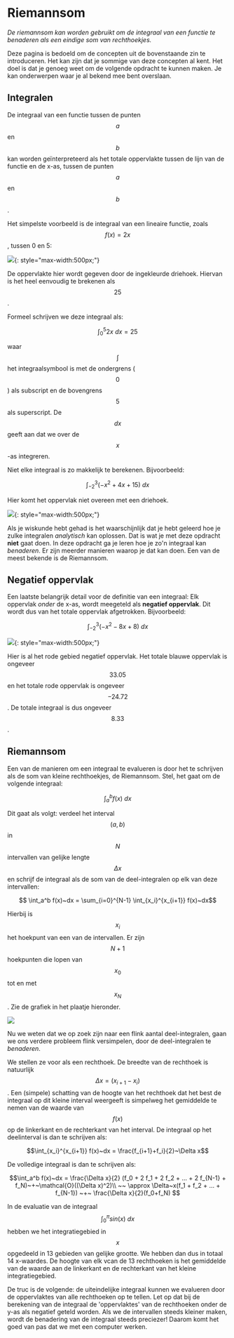 # Riemannsom

*De riemannsom kan worden gebruikt om de integraal van een functie te benaderen als een eindige som van rechthoekjes.*

Deze pagina is bedoeld om de concepten uit de bovenstaande zin te introduceren. Het kan zijn dat je sommige van deze concepten al kent. Het doel is dat je genoeg weet om de volgende opdracht te kunnen maken. Je kan onderwerpen waar je al bekend mee bent overslaan.

## Integralen

De integraal van een functie tussen de punten $$a$$ en $$b$$ kan worden geïnterpreteerd als het totale oppervlakte tussen de lijn van de functie en de x-as, tussen de punten $$a$$ en $$b$$.

Het simpelste voorbeeld is de integraal van een lineaire functie, zoals $$f(x) = 2x$$, tussen 0 en 5:  

![](../../../assets/linear.png){: style="max-width:500px;"}

De oppervlakte hier wordt gegeven door de ingekleurde driehoek. Hiervan is het heel eenvoudig te brekenen als $$25$$.

Formeel schrijven we deze integraal als:

$$\int_{0}^5 2x~dx = 25$$

waar $$\int$$ het integraalsymbool is met de ondergrens ($$0$$) als subscript en de bovengrens $$5$$ als superscript. De $$dx$$ geeft aan dat we over de $$x$$-as integreren.

Niet elke integraal is zo makkelijk te berekenen. Bijvoorbeeld:

$$\int_{-2}^3 (-x^2 + 4x + 15)~dx$$

Hier komt het oppervlak niet overeen met een driehoek.

![](../../../assets/quadratic.png){: style="max-width:500px;"}

Als je wiskunde hebt gehad is het waarschijnlijk dat je hebt geleerd hoe je zulke integralen *analytisch* kan oplossen. Dat is wat je met deze opdracht **niet** gaat doen. In deze opdracht ga je leren hoe je zo'n integraal kan *benaderen*. Er zijn meerder manieren waarop je dat kan doen. Een van de meest bekende is de Riemannsom.

## Negatief oppervlak

Een laatste belangrijk detail voor de definitie van een integraal: Elk oppervlak *onder* de x-as, wordt meegeteld als **negatief oppervlak**. Dit wordt dus van het totale oppervlak afgetrokken. Bijvoorbeeld:

$$\int_{-2}^3 (-x^2 - 8x + 8)~dx$$

![](../../../assets/negative.png){: style="max-width:500px;"}

Hier is al het rode gebied negatief oppervlak. Het totale blauwe oppervlak is ongeveer $$33.05$$ en het totale rode oppervlak is ongeveer $$-24.72$$. De totale integraal is dus ongeveer $$8.33$$.

## Riemannsom

Een van de manieren om een integraal te evalueren is door het te schrijven als de som van kleine rechthoekjes, de Riemannsom. Stel, het gaat om de volgende integraal:

$$ \int_a^b f(x)~dx $$

Dit gaat als volgt: verdeel het interval $$(a,b)$$ in $$N$$ intervallen van gelijke lengte $$\Delta x$$ en schrijf de integraal als de som van de deel-integralen op elk van deze intervallen:

$$ \int_a^b f(x)~dx = \sum_{i=0}^{N-1} \int_{x_i}^{x_{i+1}} f(x)~dx$$

Hierbij is $$x_i$$ het hoekpunt van een van de intervallen. Er zijn $$N+1$$ hoekpunten die lopen van $$x_0$$ tot en met $$x_{N}$$. Zie de grafiek in het plaatje hieronder.

![](../../../assets/RiemannExample.png)

Nu we weten dat we op zoek zijn naar een flink aantal deel-integralen, gaan we ons verdere probleem flink versimpelen, door de deel-integralen te *benaderen*.

We stellen ze voor als een rechthoek. De breedte van de rechthoek is natuurlijk
$$\Delta x = (x_{i+1} - x_{i})$$. Een (simpele) schatting van de hoogte van het rechthoek dat het best de integraal op dit kleine interval weergeeft is simpelweg het gemiddelde te nemen van de waarde van $$f(x)$$ op de linkerkant en de rechterkant van het interval. De integraal op het deelinterval is dan te schrijven als:

$$\int_{x_i}^{x_{i+1}} f(x)~dx = \frac{f_{i+1}+f_i}{2}~\Delta x$$

De volledige integraal is dan te schrijven als:

$$\int_a^b f(x)~dx = \frac{\Delta x}{2} (f_0 + 2 f_1 + 2 f_2 + ... +  2 f_{N-1} + f_N)~+~\mathcal{O}((\Delta x)^2)\\
                       ~~ \approx \Delta~x(f_1 + f_2 + ... +  f_{N-1}) ~+~ \frac{\Delta x}{2}(f_0+f_N) $$

In de evaluatie van de integraal $$\int_{0}^{\pi}sin(x)~dx$$ hebben we het integratiegebied in $$x$$ opgedeeld in 13 gebieden van gelijke grootte. We hebben dan dus in totaal 14 x-waardes. De hoogte van elk vcan de 13 rechthoeken is het gemiddelde van de waarde aan de linkerkant en de rechterkant van het kleine integratiegebied.

De truc is de volgende: de uiteindelijke integraal kunnen we evalueren door de oppervlaktes van alle rechthoeken op te tellen. Let op dat bij de berekening van de integraal de 'oppervlaktes' van de rechthoeken onder de y-as als negatief geteld worden. Als we de intervallen steeds kleiner maken, wordt de benadering van de integraal steeds preciezer! Daarom komt het goed van pas dat we met een computer werken.
